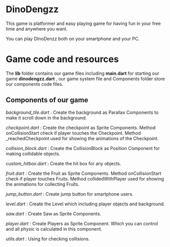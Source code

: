 # DinoDengzz

This game is platformer and easy playing game for having fun in your free time and anywhere you want.

You can play DInoDenzz both on your smartphone and your PC.

# Game code and resources

The **lib** folder contains our game files including **main.dart** for starting our game **dinodengzz.dart** , our game system file and Components folder store our components code files.

## Components of our game

*background_tile.dart* : Create the background as Parallax Components to make it scroll down  in the background.

*checkpoint.dart* : Create the checkpoint as Sprite Components. Method onCollisionStart check if player touches the Checkpoint. Method _reachedCheckpoint used for showing the animations of the Checkpoint.

*collision_block.dart* : Create the CollisionBlock as Position Component for making collidable objects.

*custom_hitbox.dart* : Create the hit box for any objects.

*fruit.dart* : Create the Fruit as Sprite Components. Method onCollisionStart check if player touches Fruits. Method collidedWithPlayer used for showing the animations for collecting Fruits.

*jump_button.dart* : Create jump button for smartphone users.

*level.dart* : Create the Level which including player objects and background.

*saw.dart* : Create Saw as Sprite Components. 

*player.dart* : Create Players as Sprite Component. Which you can control and all physic is calculated in this component.

*utils.dart* : Using for checking collisions.




